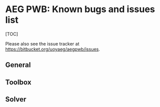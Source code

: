 # AEG PWB: Known bugs and issues list

[TOC]

Please also see the issue tracker at <https://bitbucket.org/uoyaeg/aegpwb/issues>.

## General


## Toolbox


## Solver

